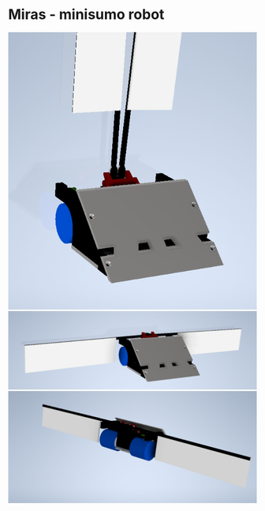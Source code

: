 # Miras - minisumo robot

<p align="center">
  <img src="/images/render_front_folded.png" />
  <img src="/images/render_front.png" />
  <img src="/images/render_back.png" />
</p>